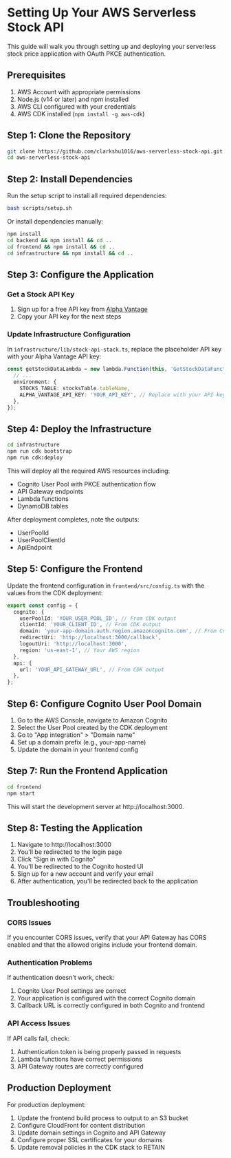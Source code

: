 # Setting Up Your AWS Serverless Stock API

This guide will walk you through setting up and deploying your serverless stock price application with OAuth PKCE authentication.

## Prerequisites

1. AWS Account with appropriate permissions
2. Node.js (v14 or later) and npm installed
3. AWS CLI configured with your credentials
4. AWS CDK installed (`npm install -g aws-cdk`)

## Step 1: Clone the Repository

```bash
git clone https://github.com/clarkshu1016/aws-serverless-stock-api.git
cd aws-serverless-stock-api
```

## Step 2: Install Dependencies

Run the setup script to install all required dependencies:

```bash
bash scripts/setup.sh
```

Or install dependencies manually:

```bash
npm install
cd backend && npm install && cd ..
cd frontend && npm install && cd ..
cd infrastructure && npm install && cd ..
```

## Step 3: Configure the Application

### Get a Stock API Key

1. Sign up for a free API key from [Alpha Vantage](https://www.alphavantage.co/support/#api-key)
2. Copy your API key for the next steps

### Update Infrastructure Configuration

In `infrastructure/lib/stock-api-stack.ts`, replace the placeholder API key with your Alpha Vantage API key:

```typescript
const getStockDataLambda = new lambda.Function(this, 'GetStockDataFunction', {
  // ...
  environment: {
    STOCKS_TABLE: stocksTable.tableName,
    ALPHA_VANTAGE_API_KEY: 'YOUR_API_KEY', // Replace with your API key
  },
});
```

## Step 4: Deploy the Infrastructure

```bash
cd infrastructure
npm run cdk bootstrap
npm run cdk:deploy
```

This will deploy all the required AWS resources including:
- Cognito User Pool with PKCE authentication flow
- API Gateway endpoints
- Lambda functions
- DynamoDB tables

After deployment completes, note the outputs:
- UserPoolId
- UserPoolClientId
- ApiEndpoint

## Step 5: Configure the Frontend

Update the frontend configuration in `frontend/src/config.ts` with the values from the CDK deployment:

```typescript
export const config = {
  cognito: {
    userPoolId: 'YOUR_USER_POOL_ID', // From CDK output
    clientId: 'YOUR_CLIENT_ID', // From CDK output
    domain: 'your-app-domain.auth.region.amazoncognito.com', // From Cognito console
    redirectUri: 'http://localhost:3000/callback',
    logoutUri: 'http://localhost:3000',
    region: 'us-east-1', // Your AWS region
  },
  api: {
    url: 'YOUR_API_GATEWAY_URL', // From CDK output
  },
};
```

## Step 6: Configure Cognito User Pool Domain

1. Go to the AWS Console, navigate to Amazon Cognito
2. Select the User Pool created by the CDK deployment
3. Go to "App integration" > "Domain name"
4. Set up a domain prefix (e.g., your-app-name)
5. Update the domain in your frontend config

## Step 7: Run the Frontend Application

```bash
cd frontend
npm start
```

This will start the development server at http://localhost:3000.

## Step 8: Testing the Application

1. Navigate to http://localhost:3000
2. You'll be redirected to the login page
3. Click "Sign in with Cognito"
4. You'll be redirected to the Cognito hosted UI
5. Sign up for a new account and verify your email
6. After authentication, you'll be redirected back to the application

## Troubleshooting

### CORS Issues

If you encounter CORS issues, verify that your API Gateway has CORS enabled and that the allowed origins include your frontend domain.

### Authentication Problems

If authentication doesn't work, check:
1. Cognito User Pool settings are correct
2. Your application is configured with the correct Cognito domain
3. Callback URL is correctly configured in both Cognito and frontend

### API Access Issues

If API calls fail, check:
1. Authentication token is being properly passed in requests
2. Lambda functions have correct permissions
3. API Gateway routes are correctly configured

## Production Deployment

For production deployment:

1. Update the frontend build process to output to an S3 bucket
2. Configure CloudFront for content distribution
3. Update domain settings in Cognito and API Gateway
4. Configure proper SSL certificates for your domains
5. Update removal policies in the CDK stack to RETAIN
